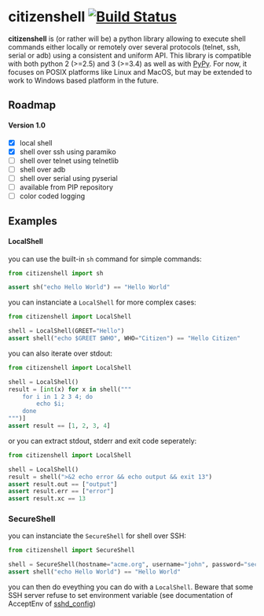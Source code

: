 # citizenshell [![Build Status](https://travis-ci.org/meuter/citizenshell.svg?branch=master)](https://travis-ci.org/meuter/citizenshell)

__citizenshell__ is (or rather will be) a python library allowing to execute shell commands either locally or remotely 
over several protocols (telnet, ssh, serial or adb) using a consistent and uniform API. This library is compatible with
both python 2 (>=2.5) and 3 (>=3.4) as well as with [PyPy](https://pypy.org/). For now, it focuses on POSIX platforms like
Linux and MacOS, but may be extended to work to Windows based platform in the future.

## Roadmap

#### Version 1.0
- [x] local shell
- [x] shell over ssh using paramiko
- [ ] shell over telnet using telnetlib
- [ ] shell over adb
- [ ] shell over serial using pyserial
- [ ] available from PIP repository
- [ ] color coded logging 

## Examples

#### LocalShell

you can use the built-in `sh` command for simple commands:

```python
from citizenshell import sh

assert sh("echo Hello World") == "Hello World"
```

you can instanciate a `LocalShell` for more complex cases:

```python
from citizenshell import LocalShell

shell = LocalShell(GREET="Hello")
assert shell("echo $GREET $WHO", WHO="Citizen") == "Hello Citizen"
```

you can also iterate over stdout:

```python
from citizenshell import LocalShell

shell = LocalShell()
result = [int(x) for x in shell("""
    for i in 1 2 3 4; do
        echo $i;
    done
""")]
assert result == [1, 2, 3, 4]
```

or you can extract stdout, stderr and exit code seperately:

```python
from citizenshell import LocalShell

shell = LocalShell()
result = shell(">&2 echo error && echo output && exit 13")
assert result.out == ["output"]
assert result.err == ["error"]
assert result.xc == 13
```

### SecureShell

you can instanciate the `SecureShell` for shell over SSH:

```python
from citizenshell import SecureShell

shell = SecureShell(hostname="acme.org", username="john", password="secretpassword")
assert shell("echo Hello World") == "Hello World"
```

you can then do eveything you can do with a `LocalShell`. Beware that some SSH server 
refuse to set environment variable (see documentation of AcceptEnv of 
[sshd_config](https://linux.die.net/man/5/sshd_config))